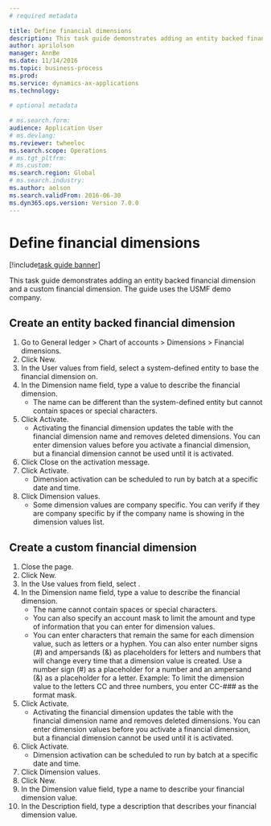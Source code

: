 ```yaml
--- 
# required metadata 
 
title: Define financial dimensions
description: This task guide demonstrates adding an entity backed financial dimension and a custom financial dimension. 
author: aprilolson
manager: AnnBe 
ms.date: 11/14/2016
ms.topic: business-process 
ms.prod:  
ms.service: dynamics-ax-applications 
ms.technology:  
 
# optional metadata 
 
# ms.search.form:   
audience: Application User 
# ms.devlang:  
ms.reviewer: twheeloc
ms.search.scope: Operations 
# ms.tgt_pltfrm:  
# ms.custom:  
ms.search.region: Global
# ms.search.industry: 
ms.author: aolson
ms.search.validFrom: 2016-06-30 
ms.dyn365.ops.version: Version 7.0.0 
---
```

# Define financial dimensions

[!include[task guide banner](../../includes/task-guide-banner.md)]

This task guide demonstrates adding an entity backed financial dimension and a custom financial dimension.  The guide uses the USMF demo company.


## Create an entity backed financial dimension
1. Go to General ledger > Chart of accounts > Dimensions > Financial dimensions.
2. Click New.
3. In the User values from field, select a system-defined entity to base the financial dimension on. 
4. In the Dimension name field, type a value to describe the financial dimension.
    * The name can be different than the system-defined entity but cannot contain spaces or special characters.  
5. Click Activate.
    * Activating the financial dimension updates the table with the financial dimension name and removes deleted dimensions. You can enter dimension values before you activate a financial dimension, but a financial dimension cannot be used until it is activated.  
6. Click Close on the activation message.
7. Click Activate.
    * Dimension activation can be scheduled to run by batch at a specific date and time.  
8. Click Dimension values.
    * Some dimension values are company specific. You can verify if they are company specific by if the company name is showing in the dimension values list.  

## Create a custom financial dimension
1. Close the page.
2. Click New.
3. In the Use values from field, select <Custom dimension>.
4. In the Dimension name field, type a value to describe the financial dimension.
    * The name cannot contain spaces or special characters.  
    * You can also specify an account mask to limit the amount and type of information that you can enter for dimension values.   
    * You can enter characters that remain the same for each dimension value, such as letters or a hyphen. You can also enter number signs (#) and ampersands (&) as placeholders for letters and numbers that will change every time that a dimension value is created. Use a number sign (#) as a placeholder for a number and an ampersand (&) as a placeholder for a letter.  Example: To limit the dimension value to the letters CC and three numbers, you enter CC-### as the format mask.  
5. Click Activate.
    * Activating the financial dimension updates the table with the financial dimension name and removes deleted dimensions. You can enter dimension values before you activate a financial dimension, but a financial dimension cannot be used until it is activated.  
6. Click Activate.
    * Dimension activation can be scheduled to run by batch at a specific date and time.  
7. Click Dimension values.
8. Click New.
9. In the Dimension value field, type a name to describe your financial dimension value.
10. In the Description field, type a description that describes your financial dimension value.

